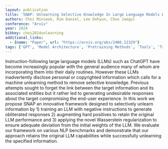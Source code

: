 ```yaml
---
layout: publication
title: 'SNAP: Unlearning Selective Knowledge In Large Language Models With Negative Instructions'
authors: Choi Minseok, Rim Daniel, Lee Dohyun, Choo Jaegul
conference: "Arxiv"
year: 2024
bibkey: choi2024unlearning
additional_links:
  - {name: "Paper", url: "https://arxiv.org/abs/2406.12329"}
tags: ['GPT', 'Model Architecture', 'Pretraining Methods', 'Tools', 'Training Techniques']
---
```

Instruction-following large language models (LLMs) such as ChatGPT have become increasingly popular with the general audience many of whom are incorporating them into their daily routines. However these LLMs inadvertently disclose personal or copyrighted information which calls for a machine unlearning method to remove selective knowledge. Previous attempts sought to forget the link between the target information and its associated entities but it rather led to generating undesirable responses about the target compromising the end-user experience. In this work we propose SNAP an innovative framework designed to selectively unlearn information by 1) training an LLM with negative instructions to generate obliterated responses 2) augmenting hard positives to retain the original LLM performance and 3) applying the novel Wasserstein regularization to ensure adequate deviation from the initial weights of the LLM. We evaluate our framework on various NLP benchmarks and demonstrate that our approach retains the original LLM capabilities while successfully unlearning the specified information.
